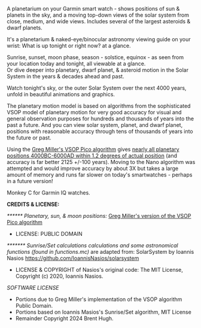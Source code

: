 A planetarium on your Garmin smart watch - shows positions of sun & planets in the sky, and a moving top-down views of the solar system from close, medium, and wide views.  Includes several of the largest asteroids & dwarf planets.  

It's a planetarium & naked-eye/binocular astronomy viewing guide on your wrist: What is up tonight or right now? at a glance.

Sunrise, sunset, moon phase, season - solstice, equinox - as seen from your location today and tonight, all viewable at a glance.  
Or dive deeper into planetary, dwarf planet, & asteroid motion in the Solar System in the years & decades ahead and past.

Watch tonight's sky, or the outer Solar System over the next 4000 years, unfold in beautiful animations and graphics.

The planetary motion model is based on algorithms from the sophisticated VSOP model of planetary motion for very good accuracy for visual and general observation purposes for hundreds and thousands of years into the past a future.  And you can view solar system, planet, and dwarf planet, positions with reasonable accuracy through tens of thousands of years into the future or past.

Using the [Greg Miller's VSOP Pico algorithm](https://github.com/gmiller123456/vsop87-multilang/blob/master/Languages/JavaScript/vsop87a_pico.js) gives [nearly all planetary positions 4000BC-6000AD within 1.2 degrees of actual position](https://celestialprogramming.com/vsop87-multilang/index.html) (and accuracy is far better 2125 +/-100 years).  Moving to the Nano algorithm was attempted and would improve accuracy by about 3X but takes a large amount of memory and runs far slower on today's smartwatches - perhaps in a future version!

Monkey C for Garmin IQ watches.

**CREDITS & LICENSE:**

_****** Planetary, sun, & moon positions:_  [Greg Miller's version of the VSOP Pico algorithm](https://github.com/gmiller123456/vsop87-multilang/blob/master/Languages/JavaScript/vsop87a_pico.js)

 * LICENSE: PUBLIC DOMAIN

_******* Sunrise/Set calculations calculations and some astronomical functions (found in functions.mc)_ are adapted from:
    SolarSystem by Ioannis Nasios 
   https://github.com/IoannisNasios/solarsystem

 * LICENSE & COPYRIGHT of Nasios's original code: The MIT License, Copyright (c) 2020, Ioannis Nasios.

_SOFTWARE LICENSE_
 * Portions due to Greg Miller's implementation of the VSOP algorithm Public Domain.
 * Portions based on Ioannis Masios's Sunrise/Set algorithm, MIT License
 * Remainder Copyright 2024 Brent Hugh.

